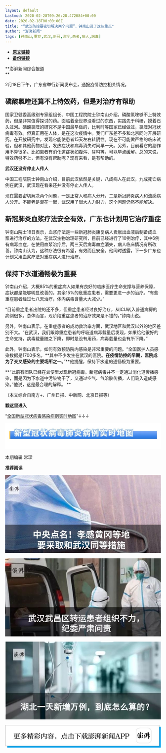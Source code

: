 ```yaml
---
layout: default
Lastmod: 2020-02-28T09:26:28.472084+00:00
date: 2020-02-18T00:00:00Z
title: "“武汉防控要密切解决两个问题”，钟南山说了这些重点"
author: "澎湃新闻"
tags: [钟南山,重症,武汉,新冠,治疗,患者,病人,病毒]
---
```


* [**原文链接**](http://mp.weixin.qq.com/s?__biz=MjM5MzI5NTU3MQ==&mid=2651585716&idx=1&sn=f5b1c1e1a6cd295227f04c3509664fae&chksm=bd6661088a11e81ef0ee801f769f7244d36a1f4b436419cfcfa8ac702abf6ef633686c71af6f#rd)
* [**备份链接**](http://archive.today/034UY)


**澎湃新闻综合报道  
**

2月18日下午，广东省举行新闻发布会，通报疫情防控相关情况。

**磷酸氯喹还算不上特效药，但是对治疗有帮助**
------------------------

国家卫健委高级别专家组组长、中国工程院院士钟南山介绍，磷酸氯喹够不上特效药，但是非常值得探讨的药。面临着全世界没看过的东西，实践先于科研，摸着石头过河。磷酸氯喹的研究不是中国最早做的，比利时等国家已经做过，氯喹对冠状病毒有效。但真正用在人体，是在这次疫情中。我们广东差不多和北京同时开展研究。在开放研究中，发现它能使患者15天左右转阴性。现在不可能做严格的临床试验，但和其他药物对比，发热症状和病毒消失时间早一天。另外，目前看它的副作用不算很多。比如患者有消化道症状如腹泻、耳鸣等，可以早点缓解。总的来说，特效药够不上，但有没有帮助呢？现有来看，是有帮助的。

**武汉还没有停止人传人**  

中国工程院院士钟南山介绍，目前武汉依然是关键，八成病人在武汉，九成死亡病例在武汉，武汉现在看来还并没有停止人传人。

现在需要密切解决两个问题，一是正常人和病人分开，二是新冠肺炎病人和流感病人分开。不能老是混在一起，武汉用了很大人力财力，这个问题仍然不能解决。

**新冠肺炎血浆疗法安全有效，广东也计划用它治疗重症**
----------------------------

钟南山院士18日表示，血浆疗法是一些新冠肺炎康复病人贡献出血液后制备成血浆进行治疗的方法。在武汉生物治理研究所，目前已经进行了10例治疗，其中6例有病毒血症，在使用血浆治疗后，两三天后病毒血症消失，病人临床情况有所改善。钟南山认为，这种疗法很有希望，有效而且安全。他同时透露，下一步广东也计划采用血浆疗法对重症病人进行治疗。

**保持下水道通畅极为重要**
---------------

钟南山介绍，大概85%的重症病人如果有良好的临床医疗生命支撑与营养保障，症状都是能够明显改善的，其余15%的危重症患者，需要更进一步的治疗。“有些重症患者经过七八天治疗，体内病毒含量大大减少。”

  
“目前重症患者出院的还不多，但重症患者经过良好治疗，从ICU转入普通病房的病例很多。总体而言，现阶段重症患者的治疗效果是不错的。”钟南山说。

  
另外，钟南山表示，在重症患者的成功救治率方面，武汉地区和武汉以外的地区差别不大。“在武汉，我们跟踪重症患者的呼吸道病毒载量后发现，如果给他很好的生命支持，病毒载量随之下降，即时是没有用药，病毒载量也会有所下降。”

  
此外，钟南山表示，如何有效预防院内感染是非常重要的问题。“全国医护人员感染数据是1700多名，**其中不少发生在武汉的医院。****在疫情防控的早期，医院成为了交叉感染的主要场所之一。****”**他提醒，保持下水道的通畅极为重要。

  
**“此前有团队已经在粪便里发现新冠病毒。新冠病毒并不一定通过消化道传播感染，而是因为下水道中污染物干了，又通过空气、气溶胶传播，人们吸入造成感染。”他说，这是最合理的解释。 **

（本文综合自南方+、广州日报、中新网、北京日报等）

**戳这里进入**

“[全国新型冠状病毒感染病例实时地图](http://projects.thepaper.cn/thepaper-cases/839studio/feiyan/)”↓↓↓

[![](/images/post/15a4bc01c19b9e56f61d4f79069e4c63.jpg)](http://projects.thepaper.cn/thepaper-cases/839studio/feiyan/)

本期编辑 常琛  

**推荐阅读**

[![](/images/post/6c8a6322a108bdcfa23942f4ea70d6f8.jpg)](http://mp.weixin.qq.com/s?__biz=MjM5MzI5NTU3MQ==&mid=2651582049&idx=2&sn=d4e0bd334eaf5e0e31378f3c03039b0c&chksm=bd6673dd8a11facb3944ac9acda5c255a363f1e0063d1eb68d0bffd93b036eeb5ec93575ad6e&scene=21#wechat_redirect)

[![](/images/post/d9b2979523c085a8e87ed5b7376db19d.jpg)](http://mp.weixin.qq.com/s?__biz=MjM5MzI5NTU3MQ==&mid=2651582994&idx=1&sn=17a647fb138df32092f2e3e8bda9f32c&chksm=bd666fae8a11e6b8de57273e6555d29b3caeab1cc387b3acaa860b49e8cafe52b3a8cb2d37db&scene=21#wechat_redirect)

[![](/images/post/65c5c2be42482f1d7439c715bea9218c.jpg)](http://mp.weixin.qq.com/s?__biz=MjM5MzI5NTU3MQ==&mid=2651581366&idx=1&sn=c530e7b9f67d0752b8ba5883493c6cd3&chksm=bd66760a8a11ff1cf31bfd533425b24cbef9f8ce43830f2e5087bd4954d97311adeb3f9e4791&scene=21#wechat_redirect)

![](/images/post/faa036129172f4ba4cb775ad946d1eff.jpg)

